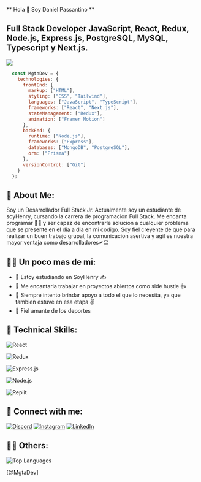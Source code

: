 ** Hola 👋 Soy Daniel Passantino **

## Full Stack Developer JavaScript, React, Redux, Node.js, Express.js, PostgreSQL, MySQL, Typescript y Next.js.




![](https://komarev.com/ghpvc/?username=orliluq&color=blue)



```javascript
  const MgtaDev = {
    technologies: {
      frontEnd: {
        markup: ["HTML"],
        styling: ["CSS", "Tailwind"],
        languages: ["JavaScript", "TypeScript"],
        frameworks: ["React", "Next.js"],
        stateManagement: ["Redux"],
        animation: ["Framer Motion"]
      },
      backEnd: {
        runtime: ["Node.js"],
        frameworks: ["Express"],
        databases: ["MongoDB", "PostgreSQL"],
        orm: ["Prisma"]
      },
      versionControl: ["Git"]
    }
  };
```
## 🚀 About Me:
Soy un Desarrollador Full Stack Jr.
Actualmente soy un estudiante de soyHenry, cursando la carrera de programacion Full Stack.
Me encanta programar 👩‍💻 y ser capaz de encontrarle solucion a cualquier problema que se 
presente en el dia a dia en mi codigo.
Soy fiel creyente de que para realizar un buen trabajo grupal, la comunicacion asertiva y agil
es nuestra mayor ventaja como desarrolladores✔😉


## 🧙‍♀️ Un poco mas de mi:

- 🌱 Estoy estudiando en SoyHenry ✍ 
- 👯 Me encantaria trabajar en proyectos abiertos como side hustle 👍 
- 🤔 Siempre intento brindar apoyo a todo el que lo necesita, ya que tambien estuve en esa etapa ✌
- 🏀 Fiel amante de los deportes


## 💼 Technical Skills:


![React](https://img.shields.io/badge/React-20232A?style=for-the-badge&logo=react&logoColor=61DAFB)

![Redux](https://img.shields.io/badge/Redux-593D88?style=for-the-badge&logo=redux&logoColor=white)

![Express.js](https://img.shields.io/badge/Express.js-000000?style=for-the-badge&logo=express&logoColor=white)

![Node.js](https://img.shields.io/badge/Node.js-339933?style=for-the-badge&logo=nodedotjs&logoColor=white)

![Replit](https://img.shields.io/badge/replit-667881?style=for-the-badge&logo=replit&logoColor=white)



## 🤝 Connect with me:

[![Discord](https://img.shields.io/badge/Discord-%235865F2.svg?style=for-the-badge&logo=discord&logoColor=white)](https://github.com/)
[![Instagram](https://img.shields.io/badge/Instagram-%23E4405F.svg?style=for-the-badge&logo=Instagram&logoColor=white)](https://github.com/)
[![LinkedIn](https://img.shields.io/badge/linkedin-%230077B5.svg?style=for-the-badge&logo=linkedin&logoColor=white)](https://github.com/)




## 👩‍💻 Others:


![Top Languages](https://github-readme-stats.vercel.app/api/top-langs/?username=orliluq&layout=compact)


[@MgtaDev]
